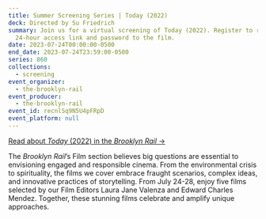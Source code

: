 ```yaml
---
title: Summer Screening Series | Today (2022)
deck: Directed by Su Friedrich
summary: Join us for a virtual screening of Today (2022). Register to receive a
  24-hour access link and password to the film.
date: 2023-07-24T00:00:00-0500
end_date: 2023-07-24T23:59:00-0500
series: 860
collections:
  - screening
event_organizer:
  - the-brooklyn-rail
event_producer:
  - the-brooklyn-rail
event_id: recnlSq9N5U4pFRpD
event_platform: null
---
```

[R﻿ead about *Today* (2022) in the *Brooklyn Rail* →](https://brooklynrail.org/2023/05/film/Su-Friedrichs-Today)

The *Brooklyn Rail*’s Film section believes big questions are essential to envisioning engaged and responsible cinema. From the environmental crisis to spirituality, the films we cover embrace fraught scenarios, complex ideas, and innovative practices of storytelling. From July 24-28, enjoy five films selected by our Film Editors Laura Jane Valenza and Edward Charles Mendez. Together, these stunning films celebrate and amplify unique approaches.